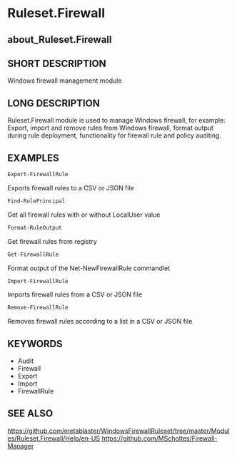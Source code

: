 
# Ruleset.Firewall

## about_Ruleset.Firewall

## SHORT DESCRIPTION

Windows firewall management module

## LONG DESCRIPTION

Ruleset.Firewall module is used to manage Windows firewall, for example:
Export, import and remove rules from Windows firewall, format output during rule deployment,
functionality for firewall rule and policy auditing.

## EXAMPLES

```powershell
Export-FirewallRule
```

Exports firewall rules to a CSV or JSON file

```powershell
Find-RulePrincipal
```

Get all firewall rules with or without LocalUser value

```powershell
Format-RuleOutput
```

Get firewall rules from registry

```powershell
Get-FirewallRule
```

Format output of the Net-NewFirewallRule commandlet

```powershell
Import-FirewallRule
```

Imports firewall rules from a CSV or JSON file

```powershell
Remove-FirewallRule
```

Removes firewall rules according to a list in a CSV or JSON file

## KEYWORDS

- Audit
- Firewall
- Export
- Import
- FirewallRule

## SEE ALSO

https://github.com/metablaster/WindowsFirewallRuleset/tree/master/Modules/Ruleset.Firewall/Help/en-US
https://github.com/MScholtes/Firewall-Manager
